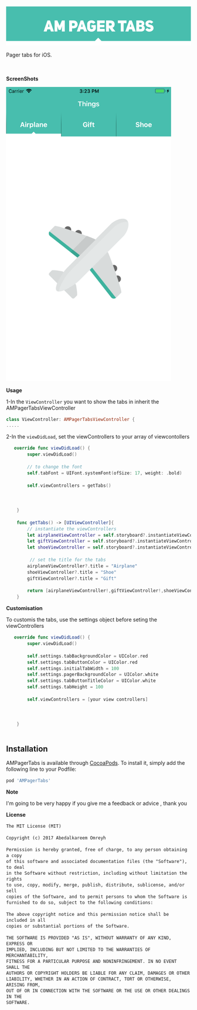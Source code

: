 <p align="center">
 <img src="https://raw.githubusercontent.com/Abedalkareem/AMPagerTabs/master/amtabspager.png"  >
</p>
Pager tabs for iOS.

</br>
</br>
</br>

<b>ScreenShots</b>

<img src="https://github.com/Abedalkareem/AMPagerTabs/blob/master/Screen%20Shot.png"  width="450">

<b>Usage</b>

1-In the ```ViewController``` you want to show the tabs in inherit the AMPagerTabsViewController
```swift
class ViewController: AMPagerTabsViewController {
.....
```

2-In the ```viewDidLoad```, set the viewControllers to your array of viewcontollers
```swift
   override func viewDidLoad() {
        super.viewDidLoad()

        // to change the font
        self.tabFont = UIFont.systemFont(ofSize: 17, weight: .bold)

        self.viewControllers = getTabs()


        
    }
    
    func getTabs() -> [UIViewController]{
        // instantiate the viewControllers
        let airplaneViewController = self.storyboard?.instantiateViewController(withIdentifier: "airplaneViewController")
        let giftViewController = self.storyboard?.instantiateViewController(withIdentifier: "giftViewController")
        let shoeViewController = self.storyboard?.instantiateViewController(withIdentifier: "shoeViewController")
        
         // set the title for the tabs
        airplaneViewController?.title = "Airplane"
        shoeViewController?.title = "Shoe"
        giftViewController?.title = "Gift"

        return [airplaneViewController!,giftViewController!,shoeViewController!]
    }
```


<b>Customisation</b>

To customis the tabs, use the settings object before seting the viewControllers
```swift
   override func viewDidLoad() {
        super.viewDidLoad()

        self.settings.tabBackgroundColor = UIColor.red
        self.settings.tabButtonColor = UIColor.red
        self.settings.initialTabWidth = 100
        self.settings.pagerBackgroundColor = UIColor.white
        self.settings.tabButtonTitleColor = UIColor.white
        self.settings.tabHeight = 100

        self.viewControllers = [your view controllers]


        
    }
   
```



## Installation

AMPagerTabs is available through [CocoaPods](https://cocoapods.org). To install
it, simply add the following line to your Podfile:

```ruby
pod 'AMPagerTabs'
```

<b>Note</b>

I'm going to be very happy if you give me a feedback or advice , thank you

<b>License</b>

```
The MIT License (MIT)

Copyright (c) 2017 Abedalkareem Omreyh

Permission is hereby granted, free of charge, to any person obtaining a copy
of this software and associated documentation files (the "Software"), to deal
in the Software without restriction, including without limitation the rights
to use, copy, modify, merge, publish, distribute, sublicense, and/or sell
copies of the Software, and to permit persons to whom the Software is
furnished to do so, subject to the following conditions:

The above copyright notice and this permission notice shall be included in all
copies or substantial portions of the Software.

THE SOFTWARE IS PROVIDED "AS IS", WITHOUT WARRANTY OF ANY KIND, EXPRESS OR
IMPLIED, INCLUDING BUT NOT LIMITED TO THE WARRANTIES OF MERCHANTABILITY,
FITNESS FOR A PARTICULAR PURPOSE AND NONINFRINGEMENT. IN NO EVENT SHALL THE
AUTHORS OR COPYRIGHT HOLDERS BE LIABLE FOR ANY CLAIM, DAMAGES OR OTHER
LIABILITY, WHETHER IN AN ACTION OF CONTRACT, TORT OR OTHERWISE, ARISING FROM,
OUT OF OR IN CONNECTION WITH THE SOFTWARE OR THE USE OR OTHER DEALINGS IN THE
SOFTWARE.
```
